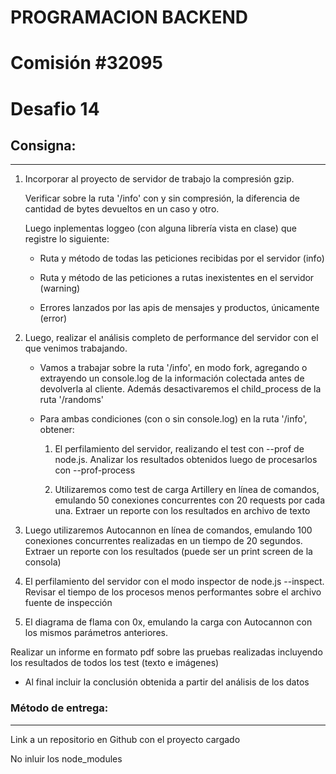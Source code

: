 # PROGRAMACION BACKEND

# Comisión #32095

# Desafio 14

## Consigna:

---

1. Incorporar al proyecto de servidor de trabajo la compresión gzip.

   Verificar sobre la ruta '/info' con y sin compresión, la diferencia de cantidad de bytes devueltos en un caso y otro.

   Luego inplementas loggeo (con alguna librería vista en clase) que registre lo siguiente:

   - Ruta y método de todas las peticiones recibidas por el servidor (info)

   - Ruta y método de las peticiones a rutas inexistentes en el servidor (warning)

   - Errores lanzados por las apis de mensajes y productos, únicamente (error)

2. Luego, realizar el análisis completo de performance del servidor con el que venimos trabajando.

   - Vamos a trabajar sobre la ruta '/info', en modo fork, agregando o extrayendo un console.log de la información colectada antes de devolverla al cliente. Además desactivaremos el child_process de la ruta '/randoms'

   - Para ambas condiciones (con o sin console.log) en la ruta '/info', obtener:

     1. El perfilamiento del servidor, realizando el test con --prof de node.js. Analizar los resultados obtenidos luego de procesarlos con --prof-process

     2. Utilizaremos como test de carga Artillery en línea de comandos, emulando 50 conexiones concurrentes con 20 requests por cada una. Extraer un reporte con los resultados en archivo de texto

3. Luego utilizaremos Autocannon en línea de comandos, emulando 100 conexiones concurrentes realizadas en un tiempo de 20 segundos. Extraer un reporte con los resultados (puede ser un print screen de la consola)

4. El perfilamiento del servidor con el modo inspector de node.js --inspect. Revisar el tiempo de los procesos menos performantes sobre el archivo fuente de inspección

5. El diagrama de flama con 0x, emulando la carga con Autocannon con los mismos parámetros anteriores.

Realizar un informe en formato pdf sobre las pruebas realizadas incluyendo los resultados de todos los test (texto e imágenes)

- Al final incluir la conclusión obtenida a partir del análisis de los datos

### Método de entrega:

---

Link a un repositorio en Github con el proyecto cargado

No inluir los node_modules
